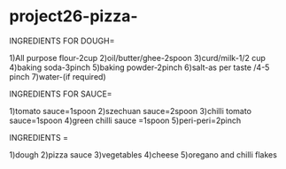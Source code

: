 # project26-pizza-

INGREDIENTS FOR DOUGH=

1)All purpose flour-2cup
2)oil/butter/ghee-2spoon
3)curd/milk-1/2 cup
4)baking soda-3pinch
5)baking powder-2pinch
6)salt-as per taste /4-5 pinch
7)water-(if required)

INGREDIENTS FOR SAUCE=

1)tomato sauce=1spoon
2)szechuan sauce=2spoon
3)chilli tomato sauce=1spoon
4)green chilli sauce =1spoon
5)peri-peri=2pinch

INGREDIENTS =

1)dough
2)pizza sauce
3)vegetables
4)cheese
5)oregano and chilli flakes
